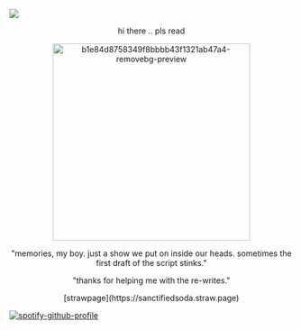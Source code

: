   ![](https://komarev.com/ghpvc/?username=sanctifiedcybersex&abbreviated=true)


<p align="center">
 hi there .. pls read
</p>




<p align="center">
 <img width="350" height="350" alt="b1e84d8758349f8bbbb43f1321ab47a4-removebg-preview" src="https://github.com/user-attachments/assets/22d4842e-9ac9-4ff3-a8e5-98a9f24c37bf" />
</p>

<p align="center">
 "memories,  my boy. just a show we put on inside our heads. sometimes the first draft of the script stinks."
</p>

<p align="center">
 "thanks for helping me with the re-writes."
</p>


<p align="center">
[strawpage](https://sanctifiedsoda.straw.page)
</p>


 [![spotify-github-profile](https://spotify-github-profile.kittinanx.com/api/view?uid=4fp0asyhbo9h5rumcdu5tintk&cover_image=true&theme=default&show_offline=false&background_color=2c2c35&interchange=true&bar_color=dda1b3&bar_color_cover=false)](https://spotify-github-profile.kittinanx.com/api/view?uid=4fp0asyhbo9h5rumcdu5tintk&redirect=true)
